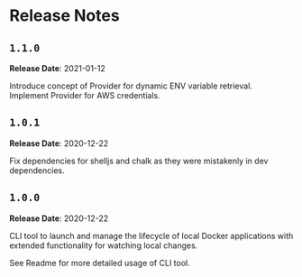 # Release Notes

## `1.1.0`

**Release Date**: 2021-01-12

Introduce concept of Provider for dynamic ENV variable retrieval. Implement Provider for AWS credentials.

## `1.0.1`

**Release Date**: 2020-12-22

Fix dependencies for shelljs and chalk as they were mistakenly in dev dependencies.

## `1.0.0`

**Release Date**: 2020-12-22

CLI tool to launch and manage the lifecycle of local Docker applications with extended functionality for watching local changes.

See Readme for more detailed usage of CLI tool.